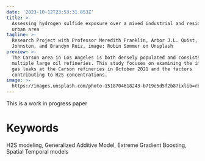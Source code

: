 ```yaml
---
date: '2023-10-12T23:53:31.853Z'
title: >-
  Assessing hydrogen sulfide exposure over a mixed industrial and residential
  urban area
tagline: >-
  Research Project with Professor Meredith Franklin, Arbor J.L. Quist, Jill
  Johnston, and Brandyn Ruiz, image: Robin Sommer on Unsplash
preview: >-
  The Carson area in Los Angeles is both densely populated and consists of
  multiple large oil refineries. This study focuses on examining the impact of
  gas leaks at the Carson refineries in October 2021 and the factors
  contributing to H2S concentrations.
image: >-
  https://images.unsplash.com/photo-1518704618243-b719e5d5f2b8?ixlib=rb-4.0.3&ixid=M3wxMjA3fDB8MHxwaG90by1wYWdlfHx8fGVufDB8fHx8fA%3D%3D&auto=format&fit=crop&w=2670&q=80
---
```

This is a work in progress paper

# Keywords
H2S modeling, Generalized Additive Model, Extreme Gradient Boosting, Spatial Temporal models
